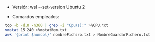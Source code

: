 - Versión: wsl --set-version Ubuntu 2

- Comandos empleados:

```sh
top -b -d10 -n360 | grep -i "Cpu(s):" >%CPU.txt
vmstat 15 240 >VmstatMem.txt
awk '{print $numcol}' nombreFichero.txt > NombreGuardarFichero.txt
```
